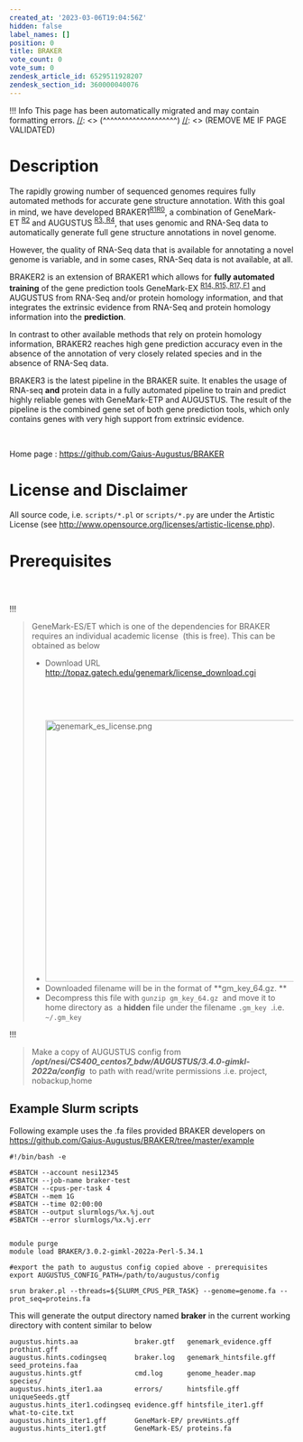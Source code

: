 ```yaml
---
created_at: '2023-03-06T19:04:56Z'
hidden: false
label_names: []
position: 0
title: BRAKER
vote_count: 0
vote_sum: 0
zendesk_article_id: 6529511928207
zendesk_section_id: 360000040076
---
```



[//]: <> (REMOVE ME IF PAGE VALIDATED)
[//]: <> (vvvvvvvvvvvvvvvvvvvv)
 !!! Info
     This page has been automatically migrated and may contain formatting errors.
[//]: <> (^^^^^^^^^^^^^^^^^^^^)
[//]: <> (REMOVE ME IF PAGE VALIDATED)
# Description

The rapidly growing number of sequenced genomes requires fully automated
methods for accurate gene structure annotation. With this goal in mind,
we have developed
BRAKER1<sup>[R1](https://github.com/Gaius-Augustus/BRAKER#f1)[R0](https://github.com/Gaius-Augustus/BRAKER#f0)</sup>,
a combination of
GeneMark-ET <sup>[R2](https://github.com/Gaius-Augustus/BRAKER#f2)</sup> and
AUGUSTUS <sup>[R3, ](https://github.com/Gaius-Augustus/BRAKER#f3)[R4](https://github.com/Gaius-Augustus/BRAKER#f4)</sup>,
that uses genomic and RNA-Seq data to automatically generate full gene
structure annotations in novel genome.

However, the quality of RNA-Seq data that is available for annotating a
novel genome is variable, and in some cases, RNA-Seq data is not
available, at all.

BRAKER2 is an extension of BRAKER1 which allows for **fully automated
training** of the gene prediction tools
GeneMark-EX <sup>[R14, ](https://github.com/Gaius-Augustus/BRAKER#f14)[R15, ](https://github.com/Gaius-Augustus/BRAKER#f15)[R17, ](https://github.com/Gaius-Augustus/BRAKER#f17)[F1](https://github.com/Gaius-Augustus/BRAKER#g1)</sup> and
AUGUSTUS from RNA-Seq and/or protein homology information, and that
integrates the extrinsic evidence from RNA-Seq and protein homology
information into the **prediction**.

In contrast to other available methods that rely on protein homology
information, BRAKER2 reaches high gene prediction accuracy even in the
absence of the annotation of very closely related species and in the
absence of RNA-Seq data.

BRAKER3 is the latest pipeline in the BRAKER suite. It enables the usage
of RNA-seq **and** protein data in a fully automated pipeline to train
and predict highly reliable genes with GeneMark-ETP and AUGUSTUS. The
result of the pipeline is the combined gene set of both gene prediction
tools, which only contains genes with very high support from extrinsic
evidence.

 

Home page : <https://github.com/Gaius-Augustus/BRAKER>

# License and Disclaimer

All source code, i.e. `scripts/*.pl` or `scripts/*.py` are under the
Artistic License
(see <http://www.opensource.org/licenses/artistic-license.php>).

# Prerequisites

###  
!!!
>
> GeneMark-ES/ET which is one of the dependencies for BRAKER requires an
> individual academic license  (this is free). This can be obtained as
> below
>
> -   Download URL
>     <http://topaz.gatech.edu/genemark/license_download.cgi>
>
>  
>
>  
>
> -   <img src="6529551751823_0.name_me.png" width="476" height="464"
>     alt="genemark_es_license.png" />
> -   Downloaded filename will be in the format of **gm\_key\_64.gz. **
> -   Decompress this file with `gunzip gm_key_64.gz`  and move it to
>     home directory as  a **hidden** file under the filename `.gm_key`
>      .i.e. `~/.gm_key`
>
!!!
>
> Make a copy of AUGUSTUS config from
> ***/opt/nesi/CS400\_centos7\_bdw/AUGUSTUS/3.4.0-gimkl-2022a/config***
>  to path with read/write permissions .i.e. project, nobackup,home 

## Example Slurm scripts

Following example uses the .fa files provided BRAKER developers on
<https://github.com/Gaius-Augustus/BRAKER/tree/master/example>

    #!/bin/bash -e

    #SBATCH --account nesi12345
    #SBATCH --job-name braker-test
    #SBATCH --cpus-per-task 4
    #SBATCH --mem 1G
    #SBATCH --time 02:00:00
    #SBATCH --output slurmlogs/%x.%j.out
    #SBATCH --error slurmlogs/%x.%j.err


    module purge
    module load BRAKER/3.0.2-gimkl-2022a-Perl-5.34.1

    #export the path to augustus config copied above - prerequisites
    export AUGUSTUS_CONFIG_PATH=/path/to/augustus/config

    srun braker.pl --threads=${SLURM_CPUS_PER_TASK} --genome=genome.fa --prot_seq=proteins.fa

This will generate the output directory named **braker** in the current
working directory with content similar to below 

    augustus.hints.aa              braker.gtf   genemark_evidence.gff  prothint.gff
    augustus.hints.codingseq       braker.log   genemark_hintsfile.gff seed_proteins.faa
    augustus.hints.gtf             cmd.log      genome_header.map      species/
    augustus.hints_iter1.aa        errors/      hintsfile.gff          uniqueSeeds.gtf
    augustus.hints_iter1.codingseq evidence.gff hintsfile_iter1.gff    what-to-cite.txt
    augustus.hints_iter1.gff       GeneMark-EP/ prevHints.gff 
    augustus.hints_iter1.gtf       GeneMark-ES/ proteins.fa 
